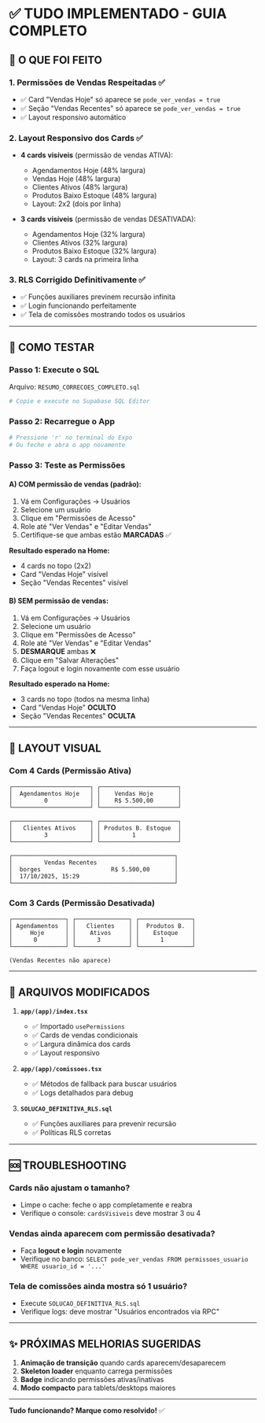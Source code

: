 # ✅ TUDO IMPLEMENTADO - GUIA COMPLETO

## 🎯 O QUE FOI FEITO

### 1. **Permissões de Vendas Respeitadas** ✅
- ✅ Card "Vendas Hoje" só aparece se `pode_ver_vendas = true`
- ✅ Seção "Vendas Recentes" só aparece se `pode_ver_vendas = true`
- ✅ Layout responsivo automático

### 2. **Layout Responsivo dos Cards** ✅
- **4 cards visíveis** (permissão de vendas ATIVA):
  - Agendamentos Hoje (48% largura)
  - Vendas Hoje (48% largura)
  - Clientes Ativos (48% largura)
  - Produtos Baixo Estoque (48% largura)
  - Layout: 2x2 (dois por linha)

- **3 cards visíveis** (permissão de vendas DESATIVADA):
  - Agendamentos Hoje (32% largura)
  - Clientes Ativos (32% largura)
  - Produtos Baixo Estoque (32% largura)
  - Layout: 3 cards na primeira linha

### 3. **RLS Corrigido Definitivamente** ✅
- ✅ Funções auxiliares previnem recursão infinita
- ✅ Login funcionando perfeitamente
- ✅ Tela de comissões mostrando todos os usuários

---

## 🚀 COMO TESTAR

### Passo 1: Execute o SQL
Arquivo: `RESUMO_CORRECOES_COMPLETO.sql`

```bash
# Copie e execute no Supabase SQL Editor
```

### Passo 2: Recarregue o App
```bash
# Pressione 'r' no terminal do Expo
# Ou feche e abra o app novamente
```

### Passo 3: Teste as Permissões

#### A) **COM permissão de vendas** (padrão):
1. Vá em Configurações → Usuários
2. Selecione um usuário
3. Clique em "Permissões de Acesso"
4. Role até "Ver Vendas" e "Editar Vendas"
5. Certifique-se que ambas estão **MARCADAS** ✅

**Resultado esperado na Home:**
- 4 cards no topo (2x2)
- Card "Vendas Hoje" visível
- Seção "Vendas Recentes" visível

#### B) **SEM permissão de vendas**:
1. Vá em Configurações → Usuários
2. Selecione um usuário
3. Clique em "Permissões de Acesso"
4. Role até "Ver Vendas" e "Editar Vendas"
5. **DESMARQUE** ambas ❌
6. Clique em "Salvar Alterações"
7. Faça logout e login novamente com esse usuário

**Resultado esperado na Home:**
- 3 cards no topo (todos na mesma linha)
- Card "Vendas Hoje" **OCULTO**
- Seção "Vendas Recentes" **OCULTA**

---

## 📱 LAYOUT VISUAL

### Com 4 Cards (Permissão Ativa)
```
┌──────────────────────┐ ┌──────────────────────┐
│  Agendamentos Hoje   │ │    Vendas Hoje       │
│         0            │ │    R$ 5.500,00       │
└──────────────────────┘ └──────────────────────┘

┌──────────────────────┐ ┌──────────────────────┐
│   Clientes Ativos    │ │ Produtos B. Estoque  │
│         3            │ │         1            │
└──────────────────────┘ └──────────────────────┘

┌──────────────────────────────────────────────┐
│         Vendas Recentes                      │
│  borges                    R$ 5.500,00       │
│  17/10/2025, 15:29                           │
└──────────────────────────────────────────────┘
```

### Com 3 Cards (Permissão Desativada)
```
┌───────────────┐ ┌───────────────┐ ┌───────────────┐
│ Agendamentos  │ │   Clientes    │ │  Produtos B.  │
│     Hoje      │ │    Ativos     │ │    Estoque    │
│      0        │ │      3        │ │      1        │
└───────────────┘ └───────────────┘ └───────────────┘

(Vendas Recentes não aparece)
```

---

## 🔧 ARQUIVOS MODIFICADOS

1. **`app/(app)/index.tsx`**
   - ✅ Importado `usePermissions`
   - ✅ Cards de vendas condicionais
   - ✅ Largura dinâmica dos cards
   - ✅ Layout responsivo

2. **`app/(app)/comissoes.tsx`**
   - ✅ Métodos de fallback para buscar usuários
   - ✅ Logs detalhados para debug

3. **`SOLUCAO_DEFINITIVA_RLS.sql`**
   - ✅ Funções auxiliares para prevenir recursão
   - ✅ Políticas RLS corretas

---

## 🆘 TROUBLESHOOTING

### Cards não ajustam o tamanho?
- Limpe o cache: feche o app completamente e reabra
- Verifique o console: `cardsVisiveis` deve mostrar 3 ou 4

### Vendas ainda aparecem com permissão desativada?
- Faça **logout e login** novamente
- Verifique no banco: `SELECT pode_ver_vendas FROM permissoes_usuario WHERE usuario_id = '...'`

### Tela de comissões ainda mostra só 1 usuário?
- Execute `SOLUCAO_DEFINITIVA_RLS.sql`
- Verifique logs: deve mostrar "Usuários encontrados via RPC"

---

## ✨ PRÓXIMAS MELHORIAS SUGERIDAS

1. **Animação de transição** quando cards aparecem/desaparecem
2. **Skeleton loader** enquanto carrega permissões
3. **Badge** indicando permissões ativas/inativas
4. **Modo compacto** para tablets/desktops maiores

---

**Tudo funcionando? Marque como resolvido!** ✅
